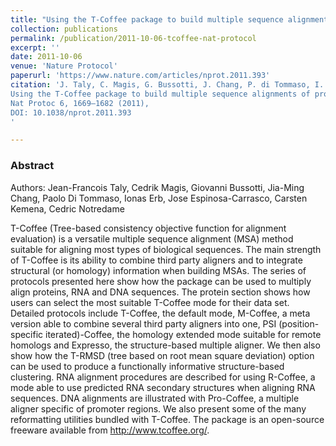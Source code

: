 ```yaml
---
title: "Using the T-Coffee package to build multiple sequence alignments of protein, RNA, DNA sequences and 3D structures"
collection: publications
permalink: /publication/2011-10-06-tcoffee-nat-protocol
excerpt: ''
date: 2011-10-06
venue: 'Nature Protocol'
paperurl: 'https://www.nature.com/articles/nprot.2011.393'
citation: 'J. Taly, C. Magis, G. Bussotti, J. Chang, P. di Tommaso, I. Erb, J. Espinosa-Carrasco, C. Kemena, C. Notredame. 
Using the T-Coffee package to build multiple sequence alignments of protein, RNA, DNA sequences and 3D structures. 
Nat Protoc 6, 1669–1682 (2011),
DOI: 10.1038/nprot.2011.393
'

---
```

### Abstract

Authors: Jean-Francois Taly, Cedrik Magis, Giovanni Bussotti, Jia-Ming Chang, Paolo Di Tommaso, Ionas Erb, 
Jose Espinosa-Carrasco, Carsten Kemena, Cedric Notredame

T-Coffee (Tree-based consistency objective function for alignment evaluation) is a versatile multiple sequence 
alignment (MSA) method suitable for aligning most types of biological sequences. The main strength of T-Coffee is its 
ability to combine third party aligners and to integrate structural (or homology) information when building MSAs. The 
series of protocols presented here show how the package can be used to multiply align proteins, RNA and DNA sequences. 
The protein section shows how users can select the most suitable T-Coffee mode for their data set. Detailed protocols 
include T-Coffee, the default mode, M-Coffee, a meta version able to combine several third party aligners into one, PSI 
(position-specific iterated)-Coffee, the homology extended mode suitable for remote homologs and Expresso, the 
structure-based multiple aligner. We then also show how the T-RMSD (tree based on root mean square deviation) option 
can be used to produce a functionally informative structure-based clustering. RNA alignment procedures are described 
for using R-Coffee, a mode able to use predicted RNA secondary structures when aligning RNA sequences. DNA alignments 
are illustrated with Pro-Coffee, a multiple aligner specific of promoter regions. We also present some of the many 
reformatting utilities bundled with T-Coffee. The package is an open-source freeware available from 
http://www.tcoffee.org/.